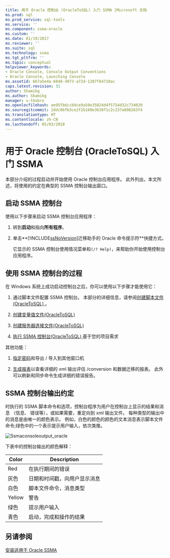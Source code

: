 ```yaml
---
title: 用于 Oracle 控制台 (OracleToSQL) 入门 SSMA |Microsoft 文档
ms.prod: sql
ms.prod_service: sql-tools
ms.service: ''
ms.component: ssma-oracle
ms.custom: ''
ms.date: 01/19/2017
ms.reviewer: ''
ms.suite: sql
ms.technology: ssma
ms.tgt_pltfrm: ''
ms.topic: conceptual
helpviewer_keywords:
- Oracle Console, Console Output Conventions
- Oracle Console, Launching Console
ms.assetid: 667a5e4a-6848-4973-a72d-1287f64718ac
caps.latest.revision: 31
author: Shamikg
ms.author: Shamikg
manager: v-thobro
ms.openlocfilehash: ee95fb6ccb9ce9a50e35024d4f5754d32c734020
ms.sourcegitcommit: 2ddc0bfb3ce2f2b160e3638f1c2c237a898263f4
ms.translationtype: HT
ms.contentlocale: zh-CN
ms.lasthandoff: 05/03/2018
---
```

# <a name="getting-started-with-ssma--for-oracle-console-oracletosql"></a>用于 Oracle 控制台 (OracleToSQL) 入门 SSMA
本部分介绍的过程启动并开始使用 Oracle 控制台应用程序。 此外列出，本文所述，将使用的约定在典型的 SSMA 控制台输出窗口。  
  
## <a name="launching-ssma-console"></a>启动 SSMA 控制台  
使用以下步骤来启动 SSMA 控制台应用程序：  
  
1.  转到**启动**和指向**所有程序**。  
  
2.  单击**[!INCLUDE[ssNoVersion](../../includes/ssnoversion_md.md)]迁移助手的 Oracle 命令提示符**快捷方式。  
  
    它显示的 SSMA 控制台使用情况菜单和`(/? Help)`，来帮助你开始使用控制台应用程序。  
  
## <a name="procedure-for-using-the-ssma-console"></a>使用 SSMA 控制台的过程  
在 Windows 系统上成功启动控制台之后，你可以使用以下步骤才能使用它：  
  
1.  通过脚本文件配置 SSMA 控制台。 本部分的详细信息，请参阅[创建脚本文件&#40;OracleToSQL&#41; ](../../ssma/oracle/creating-script-files-oracletosql.md) 。  
  
2.  [创建变量值文件&#40;OracleToSQL&#41;](../../ssma/oracle/creating-variable-value-files-oracletosql.md)  
  
3.  [创建服务器连接文件&#40;OracleToSQL&#41;](../../ssma/oracle/creating-the-server-connection-files-oracletosql.md)  
  
4.  [执行 SSMA 控制台&#40;OracleToSQL&#41; ](../../ssma/oracle/executing-the-ssma-console-oracletosql.md)基于您的项目需求  
  
其他功能：  
  
1.  [指定密码](http://msdn.microsoft.com/en-us/8c7d9f8e-06bb-476c-bbd2-15b61d5bba3c)和导出 / 导入到其他窗口机  
  
2.  [生成报表](http://msdn.microsoft.com/en-us/ccad6262-01e1-447a-bd2b-c105154c80ce)以查看详细的 xml 输出评估 /conversion 和数据迁移的报表。 此外可以刷新和同步命令生成详细的错误报告。  
  
## <a name="ssma-console-output-conventions"></a>SSMA 控制台输出约定  
时执行的 SSMA 脚本命令和选项，控制台程序为用户在控制台上显示的结果和消息 （信息、 错误等），或如果需要，重定向到 xml 输出文件。 每种类型的输出中的消息是由唯一的颜色表示。 例如，白色的颜色的颜色的文本消息表示脚本文件命令;绿色中的一个表示提示用户输入，依次类推。  
  
![Ssmaconsoleoutput_oracle](../../ssma/db2/media/ssmaconsoleoutput_oracle.jpg "ssmaconsoleoutput_oracle")  
  
下表中的控制台输出的颜色解释：  
  
|Color|Description|  
|---------|---------------|  
|Red|在执行期间的错误|  
|灰色|日期和时间戳，向用户显示消息|  
|白色|脚本文件命令，消息类型|  
|Yellow|警告|  
|绿色|提示用户输入|  
|青色|启动，完成和操作的结果|  
  
## <a name="see-also"></a>另请参阅  
[安装适用于 Oracle SSMA](http://msdn.microsoft.com/en-us/9211013a-ab24-4c52-9b26-87994b35e502)  
  
